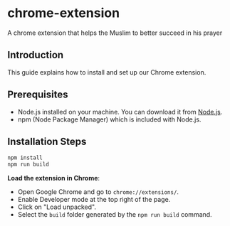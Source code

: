 # chrome-extension

A chrome extension that helps the Muslim to better succeed in his prayer

## Introduction

This guide explains how to install and set up our Chrome extension.

## Prerequisites

- Node.js installed on your machine. You can download it from [Node.js](https://nodejs.org/).
- npm (Node Package Manager) which is included with Node.js.

## Installation Steps

```bash
npm install
npm run build
```

**Load the extension in Chrome**:

- Open Google Chrome and go to `chrome://extensions/`.
- Enable Developer mode at the top right of the page.
- Click on "Load unpacked".
- Select the `build` folder generated by the `npm run build` command.
